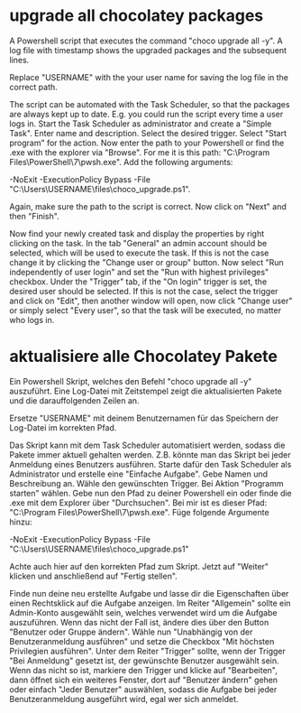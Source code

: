 # upgrade all chocolatey packages
A Powershell script that executes the command "choco upgrade all -y". A log file with timestamp shows the upgraded packages and the subsequent lines.
 
Replace "USERNAME" with the your user name for saving the log file in the correct path.
 
The script can be automated with the Task Scheduler, so that the packages are always kept up to date. E.g. you could run the script every time a user logs in.
Start the Task Scheduler as administrator and create a "Simple Task". Enter name and description. Select the desired trigger. Select "Start program" for the action. Now enter the path to your Powershell or find the .exe with the explorer via "Browse". For me it is this path: "C:\Program Files\PowerShell\7\pwsh.exe".
Add the following arguments:

-NoExit -ExecutionPolicy Bypass -File "C:\Users\USERNAME\files\choco_upgrade.ps1".

Again, make sure the path to the script is correct.
Now click on "Next" and then "Finish".

Now find your newly created task and display the properties by right clicking on the task.
In the tab "General" an admin account should be selected, which will be used to execute the task. If this is not the case change it by clicking the "Change user or group" button.
Now select "Run independently of user login" and set the "Run with highest privileges" checkbox.
Under the "Trigger" tab, if the "On login" trigger is set, the desired user should be selected. If this is not the case, select the trigger and click on "Edit", then another window will open, now click "Change user" or simply select "Every user", so that the task will be executed, no matter who logs in.

# aktualisiere alle Chocolatey Pakete
Ein Powershell Skript, welches den Befehl "choco upgrade all -y" auszuführt. Eine Log-Datei mit Zeitstempel zeigt die aktualisierten Pakete und die darauffolgenden Zeilen an.
 
Ersetze "USERNAME" mit deinem Benutzernamen für das Speichern der Log-Datei im korrekten Pfad.
 
Das Skript kann mit dem Task Scheduler automatisiert werden, sodass die Pakete immer aktuell gehalten werden. Z.B. könnte man das Skript bei jeder Anmeldung eines Benutzers ausführen.
Starte dafür den Task Scheduler als Administrator und erstelle eine "Einfache Aufgabe". Gebe Namen und Beschreibung an. Wähle den gewünschten Trigger. Bei Aktion "Programm starten" wählen. Gebe nun den Pfad zu deiner Powershell ein oder finde die .exe mit dem Explorer über "Durchsuchen". Bei mir ist es dieser Pfad: "C:\Program Files\PowerShell\7\pwsh.exe".
Füge folgende Argumente hinzu:

-NoExit -ExecutionPolicy Bypass -File "C:\Users\USERNAME\files\choco_upgrade.ps1"

Achte auch hier auf den korrekten Pfad zum Skript.
Jetzt auf "Weiter" klicken und anschließend auf "Fertig stellen".

Finde nun deine neu erstellte Aufgabe und lasse dir die Eigenschaften über einen Rechtsklick auf die Aufgabe anzeigen.
Im Reiter "Allgemein" sollte ein Admin-Konto ausgewählt sein, welches verwendet wird um die Aufgabe auszuführen. Wenn das nicht der Fall ist, ändere dies über den Button "Benutzer oder Gruppe ändern".
Wähle nun "Unabhängig von der Benutzeranmeldung ausführen" und setze die Checkbox "Mit höchsten Privilegien ausführen".
Unter dem Reiter "Trigger" sollte, wenn der Trigger "Bei Anmeldung" gesetzt ist, der gewünschte Benutzer ausgewählt sein.
Wenn das nicht so ist, markiere den Trigger und klicke auf "Bearbeiten", dann öffnet sich ein weiteres Fenster, dort auf "Benutzer ändern" gehen oder einfach "Jeder Benutzer" auswählen, sodass die Aufgabe bei jeder Benutzeranmeldung ausgeführt wird, egal wer sich anmeldet.
